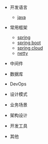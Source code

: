 * 开发语言
  * [java]()

* 常用框架
  * [spring]()
  * [spring boot]()
  * [spring cloud]()
  * [netty]()
* 中间件
* 数据库
* DevOps
* 设计模式
* 业务场景
* 架构设计
* 开发工具
* 其他
